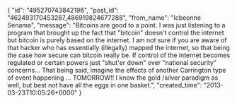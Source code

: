  {
   "id": "495270743842196",
   "post_id": "462493170453287_486919824677288",
   "from_name": "Icbeonne Senama",
   "message": "Bitcoins are good to a point. I was just listening to a program that brought up the fact that \"bitcoin\" doesn't control the internet but bitcoin is purely based on the internet. I am not sure if you are aware of that hacker who has essentially (illegally) mapped the internet, so that being the case how secure can bitcoin really be. If control of the internet becomes regulated or certain powers just \"shut'er down\" over \"national security\" concerns... That being said, imagine the effects of another Carrington type of event happening ... TOMORROW!! I know the gold /silver paradigm as well, but best not have all the eggs in one basket.",
   "created_time": "2013-03-23T10:05:26+0000"
 }
